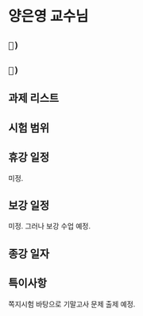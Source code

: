 # 양은영 교수님

## `📱) `

## `📩) `

## 과제 리스트

## 시험 범위

## 휴강 일정

미정.

## 보강 일정

미정. 그러나 보강 수업 예정.

## 종강 일자

## 특이사항

쪽지시험 바탕으로 기말고사 문제 출제 예정.
